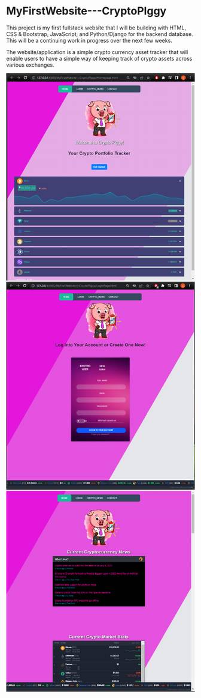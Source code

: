 # MyFirstWebsite---CryptoPIggy

This project is my first fullstack website that I will be building with HTML, CSS & Bootstrap, JavaScript, and Python/Django for the backend database.
This will be a continuing work in progress over the next few weeks.

The website/application is a simple crypto currency asset tracker that will enable users to have a simple way of keeping track of crypto assets across various exchanges.

<img src="homepage.png">
<img src="loginpage.png">
<img src="newspage.png">
